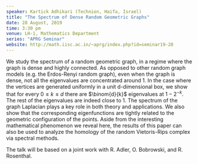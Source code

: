 ```yaml
---
speaker: Kartick Adhikari (Technion, Haifa, Israel)
title: "The Spectrum of Dense Random Geometric Graphs"
date: 28 August, 2019
time: 3:30 pm
venue: LH-1, Mathematics Department
series: "APRG Seminar"
website: http://math.iisc.ac.in/~aprg/index.php?id=seminar19-20
---
```


We study the spectrum of a random geometric graph, in a regime
where the graph is dense and highly connected. As opposed to
other random graph models (e.g. the Erdos-Renyi random graph),
even when the graph is dense, not all the eigenvalues are
concentrated around 1. In the case where the vertices are
generated uniformly in a unit d-dimensional box, we show that
for every $0\le k \le d$ there are $\binom{d}{k}$ eigenvalues
at $1-2^{-k}$. The rest of the eigenvalues are indeed close
to 1. The spectrum of the graph Laplacian plays a key role in
both theory and applications. We also show that the corresponding
eigenfunctions are tightly related to the geometric configuration
of the points. Aside from the interesting mathematical phenomenon
we reveal here, the results of this paper can also be used to
analyze the homology of the random Vietoris-Rips complex via
spectral methods.

The talk will be based on a joint work with R. Adler, O. Bobrowski,
and R. Rosenthal.
